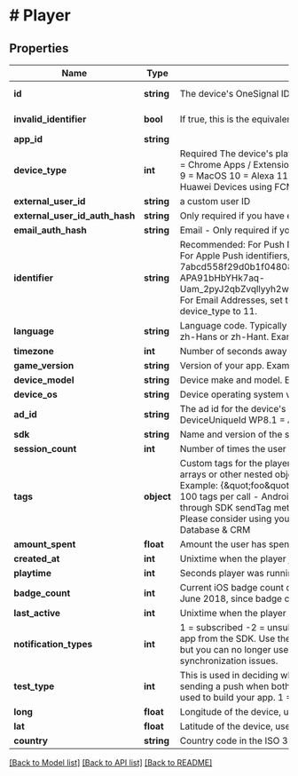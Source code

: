 # # Player

## Properties

Name | Type | Description | Notes
------------ | ------------- | ------------- | -------------
**id** | **string** | The device&#39;s OneSignal ID | [optional] [readonly]
**invalid_identifier** | **bool** | If true, this is the equivalent of a user being Unsubscribed | [optional] [readonly]
**app_id** | **string** |  | [optional]
**device_type** | **int** | Required The device&#39;s platform:   0 &#x3D; iOS   1 &#x3D; Android   2 &#x3D; Amazon   3 &#x3D; WindowsPhone (MPNS)   4 &#x3D; Chrome Apps / Extensions   5 &#x3D; Chrome Web Push   6 &#x3D; Windows (WNS)   7 &#x3D; Safari   8 &#x3D; Firefox   9 &#x3D; MacOS   10 &#x3D; Alexa   11 &#x3D; Email   13 &#x3D; For Huawei App Gallery Builds SDK Setup. Not for Huawei Devices using FCM   14 &#x3D; SMS |
**external_user_id** | **string** | a custom user ID | [optional]
**external_user_id_auth_hash** | **string** | Only required if you have enabled Identity Verification and device_type is NOT 11 email. | [optional]
**email_auth_hash** | **string** | Email - Only required if you have enabled Identity Verification and device_type is email (11). | [optional]
**identifier** | **string** | Recommended: For Push Notifications, this is the Push Token Identifier from Google or Apple. For Apple Push identifiers, you must strip all non alphanumeric characters. Examples: iOS: 7abcd558f29d0b1f048083e2834ad8ea4b3d87d8ad9c088b33c132706ff445f0 Android: APA91bHbYHk7aq-Uam_2pyJ2qbZvqllyyh2wjfPRaw5gLEX2SUlQBRvOc6sck1sa7H7nGeLNlDco8lXj83HWWwzV... For Email Addresses, set the full email address email@email.com and make sure to set device_type to 11. | [optional]
**language** | **string** | Language code. Typically lower case two letters, except for Chinese where it must be one of zh-Hans or zh-Hant. Example: en | [optional]
**timezone** | **int** | Number of seconds away from UTC. Example: -28800 | [optional]
**game_version** | **string** | Version of your app. Example: 1.1 | [optional]
**device_model** | **string** | Device make and model. Example: iPhone5,1 | [optional]
**device_os** | **string** | Device operating system version. Example: 7.0.4 | [optional]
**ad_id** | **string** | The ad id for the device&#39;s platform: Android &#x3D; Advertising Id iOS &#x3D; identifierForVendor WP8.0 &#x3D; DeviceUniqueId WP8.1 &#x3D; AdvertisingId | [optional]
**sdk** | **string** | Name and version of the sdk/plugin that&#39;s calling this API method (if any) | [optional]
**session_count** | **int** | Number of times the user has played the game, defaults to 1 | [optional]
**tags** | **object** | Custom tags for the player. Only support string and integer key value pairs. Does not support arrays or other nested objects. Setting a tag value to null or an empty string will remove the tag. Example: {\&quot;foo\&quot;:\&quot;bar\&quot;,\&quot;this\&quot;:\&quot;that\&quot;} Limitations: - 100 tags per call - Android SDK users: tags cannot be removed or changed via API if set through SDK sendTag methods. Recommended to only tag devices with 1 kilobyte of data Please consider using your own Database to save more than 1 kilobyte of data. See: Internal Database &amp; CRM | [optional]
**amount_spent** | **float** | Amount the user has spent in USD, up to two decimal places | [optional]
**created_at** | **int** | Unixtime when the player joined the game | [optional]
**playtime** | **int** | Seconds player was running your app. | [optional]
**badge_count** | **int** | Current iOS badge count displayed on the app icon NOTE: Not supported for apps created after June 2018, since badge count for apps created after this date are handled on the client. | [optional]
**last_active** | **int** | Unixtime when the player was last active | [optional]
**notification_types** | **int** | 1 &#x3D; subscribed -2 &#x3D; unsubscribed iOS - These values are set each time the user opens the app from the SDK. Use the SDK function set Subscription instead. Android - You may set this but you can no longer use the SDK method setSubscription later in your app as it will create synchronization issues. | [optional]
**test_type** | **int** | This is used in deciding whether to use your iOS Sandbox or Production push certificate when sending a push when both have been uploaded. Set to the iOS provisioning profile that was used to build your app. 1 &#x3D; Development 2 &#x3D; Ad-Hoc Omit this field for App Store builds. | [optional]
**long** | **float** | Longitude of the device, used for geotagging to segment on. | [optional]
**lat** | **float** | Latitude of the device, used for geotagging to segment on. | [optional]
**country** | **string** | Country code in the ISO 3166-1 Alpha 2 format | [optional]

[[Back to Model list]](../../README.md#models) [[Back to API list]](../../README.md#endpoints) [[Back to README]](../../README.md)

